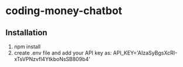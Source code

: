 # coding-money-chatbot
## Installation
1. npm install
2. create .env file and add your API key as:
     API_KEY='AIzaSyBgsXcRI-xTsVPNzvfl4YtkboNsSB809b4'
